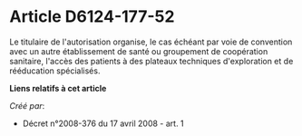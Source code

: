 # Article D6124-177-52

Le titulaire de l'autorisation organise, le cas échéant par voie de convention avec un autre établissement de santé ou
groupement de coopération sanitaire, l'accès des patients à des plateaux techniques d'exploration et de rééducation
spécialisés.

**Liens relatifs à cet article**

_Créé par_:

  - Décret n°2008-376 du 17 avril 2008 - art. 1
